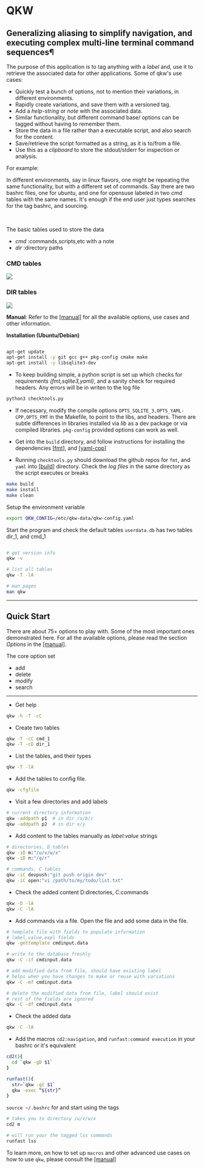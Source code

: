 # QKW 
## Generalizing aliasing to simplify navigation, and executing complex multi-line terminal command sequences¶

The purpose of this application is to tag anything with a _label_ and, use it to retrieve the associated data for other applications. Some of qkw's use cases:

* Quickly test a bunch of options, not to mention their variations, in different environments. 
* Rapidly create variations, and save them with a versioned tag. 
* Add a _help-string_ or _note_ with the associated data.
* Similar functionality, but different command base/ options can be tagged without having to remember them. 
* Store the data in a file rather than a executable script, and also search for the content. 
* Save/retrieve the script formatted as a string, as it is to/from a file. 
* Use this as a _clipboard_ to store the stdout/stderr for inspection or analysis. 

For example:

In different environments, say in linux flavors, one might be repeating the same functionality, but with a different set of commands. Say there are two bashrc files, one for ubuntu, and one for opensuse labeled in two _cmd_ tables with the same names. It's enough if the end user just types searches for the tag bashrc, and sourcing.


<br>


The basic tables used to store the data

*  _cmd_ :commands,scripts,etc with a note
*  _dir_ :directory paths


### CMD tables
![](https://github.com/ravijanjam/qkw/blob/master/docs/cmd_table.png)

### DIR tables
![](https://github.com/ravijanjam/qkw/blob/master/docs/dir_table.png)

**Manual**: Refer to the [[manual]](https://github.com/ravijanjam/qkw/blob/master/docs/qkw-manual.pdf) for all the available options, use cases and other information.  

**Installation (Ubuntu/Debian)**

```bash

apt-get update
apt-get install -y git gcc g++ pkg-config cmake make
apt-get install -y libsqlite3-dev
```

* To keep building simple, a python script is set up which checks for requirements _(fmt,sqlite3,yaml)_, and a sanity check for required headers. Any errors will be in writen to the log file
```bash
python3 checktools.py
```
* If necessary, modify the compile options `OPTS_SQLITE_3,OPTS_YAML-CPP,OPTS_FMT` in the Makefile, to point to the libs, and headers. There are subtle differences in libraries installed via _lib_ as a dev package or via compiled libraries. `pkg-config` provided options can work as well. 

* Get into the `build` directory, and follow instructions for installing the dependencies [[fmt]](https://github.com/fmtlib/fmt), and [[yaml-cpp]](https://github.com/jbeder/yaml-cpp)

* Running `checktools.py` should download the github repos for `fmt`, and `yaml` into [[build]](github.com/ravijanjam/qkw/build) directory. Check the _log files_ in the same directory as the script executes or breaks


```bash
make build
make install
make clean
```

Setup the environment variable
```bash
export QKW_CONFIG=/etc/qkw-data/qkw-config.yaml
```

Start the program and check the default tables `userdata.db` has two tables dir\_1, and cmd\_1

```bash

# get version info
qkw -v

# list all tables
qkw -T -lA 

# man pages
man qkw
```

<hr>

## Quick Start

There are about 75+ options to play with. Some of the most important ones demonstrated here. For all the available options, please read the section _Options_ in the [[manual]](https://github.com/ravijanjam/qkw/blob/master/docs/qkw-manual.pdf). 

The core option set 
* add
* delete
* modify
* search

<hr>

* Get help
```bash
qkw -h -T -cC
```

* Create two tables
```bash
qkw -T -cC cmd_1
qkw -T -cD dir_1
```

* List the tables, and their types
```bash
qkw -T -lA
```

* Add the tables to config file. 
```bash
qkw -cfgfile
```

* Visit a few directories and add labels
```bash
# current directory information 
qkw -addpath p1  # in dir /a/b/c
qkw -addpath p2  # in dir x/y
```

* Add content to the tables manually as _label:value_ strings
```bash
# directories, D tables
qkw -iD m:"/u/v/w/x"
qkw -iD n:"/q/r"

# commands, C tables
qkw -iC devpush:"git push origin dev"
qkw -iC open:"vi /path/to/my/todo/list.txt"
```

* Check the added content D:directories, C:commands
```bash
qkw -D -lA
qkw -C -lA
```


* Add commands via a file. Open the file and add some data in the file. 
```bash
# template file with fields to populate information
# label,value,expl fields
qkw -gettemplate cmdinput.data 

# write to the database freshly
qkw -C -if cmdinput.data

# add modified data from file, should have existing label
# helps when you have changes to make or reuse with variations
qkw -C -mf cmdinput.data

# delete the modified data from file, label should exist
# rest of the fields are ignored
qkw -C -df cmdinput.data
```

* Check the added data
```bash
qkw -C -lA
```

* Add the macros `cd2:navigation`, and `runfast:command execution` in your bashrc or it's equivalent

```bash
cd2(){
  cd `qkw -gD $1`
}
```

```bash
runfast(){
  str=`qkw -gC $1`
  qkw -exec “${str}”
}
```

`source ~/.bashrc` for and start using the tags

```bash
# takes you to directory /u/v/w/x
cd2 m 
```

```bash
# will run your the tagged lss commands
runfast lss 
```

To learn more, on how to set up `macros` and other advanced use cases on how to use `qkw`, please consult the [[manual]](https://github.com/ravijanjam/qkw/blob/master/docs/qkw-manual.pdf)

